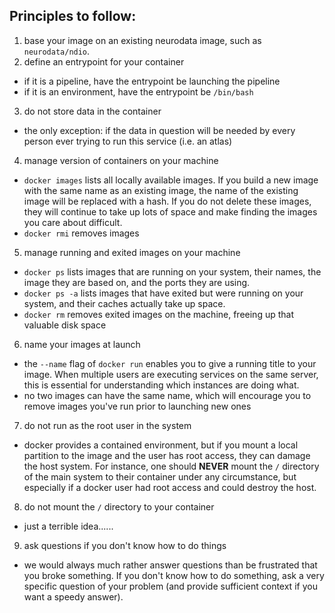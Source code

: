 ## Principles to follow:

1. base your image on an existing neurodata image, such as `neurodata/ndio`.
2. define an entrypoint for your container
  - if it is a pipeline, have the entrypoint be launching the pipeline
  - if it is an environment, have the entrypoint be `/bin/bash`
3. do not store data in the container
  - the only exception: if the data in question will be needed by every person ever trying to run this service (i.e. an atlas)
4. manage version of containers on your machine
  - `docker images` lists all locally available images. If you build a new image with the same name as an existing image, the name of the existing image will be replaced with a hash. If you do not delete these images, they will continue to take up lots of space and make finding the images you care about difficult.
  - `docker rmi` removes images
5. manage running and exited images on your machine
  - `docker ps` lists images that are running on your system, their names, the image they are based on, and the ports they are using.
  - `docker ps -a` lists images that have exited but were running on your system, and their caches actually take up space.
  - `docker rm` removes exited images on the machine, freeing up that valuable disk space
6. name your images at launch
  - the `--name` flag of `docker run` enables you to give a running title to your image. When multiple users are executing services on the same server, this is essential for understanding which instances are doing what.
  - no two images can have the same name, which will encourage you to remove images you've run prior to launching new ones
7. do not run as the root user in the system
  - docker provides a contained environment, but if you mount a local partition to the image and the user has root access, they can damage the host system. For instance, one should **NEVER** mount the `/` directory of the main system to their container under any circumstance, but especially if a docker user had root access and could destroy the host.
8. do not mount the `/` directory to your container
  - just a terrible idea......
9. ask questions if you don't know how to do things
  - we would always much rather answer questions than be frustrated that you broke something. If you don't know how to do something, ask a very specific question of your problem (and provide sufficient context if you want a speedy answer).
